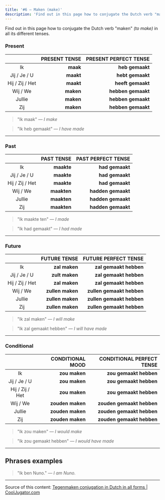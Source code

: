 ```yaml
---
title: '#6 — Maken (make)'
description: 'Find out in this page how to conjugate the Dutch verb "maken" (to make) in all its different tenses.'
---
```


Find out in this page how to conjugate the Dutch verb "maken" _(to make)_ in all its different tenses.

### Present

|                 | PRESENT TENSE | PRESENT PERFECT TENSE |
| :-------------: | ------------: | --------------------: |
|       Ik        |      **maak** |       **heb gemaakt** |
|  Jij / Je / U   |     **maakt** |      **hebt gemaakt** |
| Hij / Zij / Het |     **maakt** |     **heeft gemaakt** |
|    Wij / We     |     **maken** |    **hebben gemaakt** |
|     Jullie      |     **maken** |    **hebben gemaakt** |
|       Zij       |     **maken** |    **hebben gemaakt** |

> "Ik maak"
> _— I make_

> "Ik heb gemaakt"
> _— I have made_

---

### Past

|                 |  PAST TENSE | PAST PERFECT TENSE |
| :-------------: | ----------: | -----------------: |
|       Ik        |  **maakte** |    **had gemaakt** |
|  Jij / Je / U   |  **maakte** |    **had gemaakt** |
| Hij / Zij / Het |  **maakte** |    **had gemaakt** |
|    Wij / We     | **maakten** | **hadden gemaakt** |
|     Jullie      | **maakten** | **hadden gemaakt** |
|       Zij       | **maakten** | **hadden gemaakt** |

> "Ik maakte ten"
> _— I made_

> "Ik had gemaakt"
> _— I had made_

---

### Future

|                 |     FUTURE TENSE |      FUTURE PERFECT TENSE |
| :-------------: | ---------------: | ------------------------: |
|       Ik        |    **zal maken** |    **zal gemaakt hebben** |
|  Jij / Je / U   |   **zult maken** |    **zal gemaakt hebben** |
| Hij / Zij / Het |    **zal maken** |    **zal gemaakt hebben** |
|    Wij / We     | **zullen maken** | **zullen gemaakt hebben** |
|     Jullie      | **zullen maken** | **zullen gemaakt hebben** |
|       Zij       | **zullen maken** | **zullen gemaakt hebben** |

> "Ik zal maken"
> _— I will make_

> "Ik zal gemaakt hebben"
> _— I will have made_

---

### Conditional

|                 | CONDITIONAL MOOD | CONDITIONAL PERFECT TENSE |
| :-------------: | ---------------: | ------------------------: |
|       Ik        |    **zou maken** |    **zou gemaakt hebben** |
|  Jij / Je / U   |    **zou maken** |    **zou gemaakt hebben** |
| Hij / Zij / Het |    **zou maken** |    **zou gemaakt hebben** |
|    Wij / We     | **zouden maken** | **zouden gemaakt hebben** |
|     Jullie      | **zouden maken** | **zouden gemaakt hebben** |
|       Zij       | **zouden maken** | **zouden gemaakt hebben** |

> "Ik zou maken"
> _— I would make_

> "Ik zou gemaakt hebben"
> _— I would have made_

---

## Phrases examples

> "Ik ben Nuno."
> _— I am Nuno._

---

Source of this content: [Tegenmaken conjugation in Dutch in all forms | CoolJugator.com](https://cooljugator.com/nl/tegenmaken)
